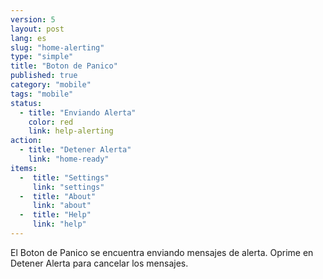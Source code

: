 ```yaml
---
version: 5
layout: post
lang: es
slug: "home-alerting"
type: "simple"
title: "Boton de Panico"
published: true
category: "mobile"
tags: "mobile"
status:
  - title: "Enviando Alerta"
    color: red
    link: help-alerting
action:
  - title: "Detener Alerta"
    link: "home-ready"
items:
  -  title: "Settings"
     link: "settings"
  -  title: "About"
     link: "about"
  -  title: "Help"
     link: "help"
---
```


El Boton de Panico se encuentra enviando mensajes de alerta. Oprime en Detener Alerta para cancelar los mensajes.

